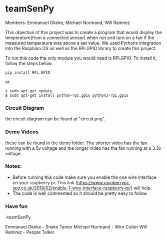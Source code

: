 # teamSenPy
Members: Emmanuel Okeke, Michael Normand, Will Ramirez

This objective of this project was to create a program that would display the temperature(from a connected sensor) when run and 
turn on a fan if the measured temperature was above a set value. 
We used Pythons integration into the Raspbian OS as well as the RPi.GPIO library to create this project. 

To run this code the only module you would need is RPi.GPIO. To install it, follow the steps below:

````
pip install RPi.GPIO 
````

or 
````
$ sudo apt-get update
$ sudo apt-get install python-rpi.gpio python3-rpi.gpio
````

### Circuit Diagram
the circuit diagram can be found at "circuit.png".

### Demo Videos
these can be found in the demo folder. The shorter video has the fan running with a 5v voltage and the longer video has the fan running at a 3.3v voltage.

### Notes: 
* Before running this code make sure you enable the one wire interface on your raspberry pi. This link (https://www.raspberrypi-spy.co.uk/2018/02/enable-1-wire-interface-raspberry-pi/) will help.  
* The code is well commented so it should be pretty easy to follow.

### Have fun
-teamSenPy

Emmanuel Okeke - Snake Tamer
Michael Normand - Wire Cutter
Will Ramirez - People Talker
